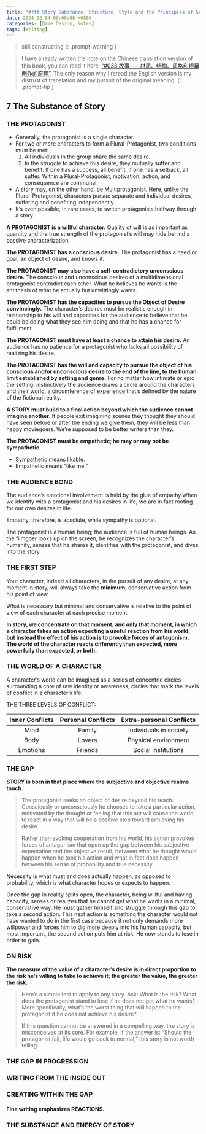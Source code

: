 ```yaml
---
title: "#fff Story Substance, Structure, Style and the Principles of Screenwriting - Part 3 The Principles of Story Design"
date: 2024-12-04 00:00:00 +0800
categories: [Game Design, Notes]
tags: [Writing]
---
```


> still constructing
{: .prompt-warning }

> I have already written the note on the Chinese translation version of this book, you can read it here: [“#033 故事——材质、结构、风格和银幕剧作的原理”](https://cyyanhan.com/posts/033-%E6%95%85%E4%BA%8B-%E6%9D%90%E8%B4%A8-%E7%BB%93%E6%9E%84-%E9%A3%8E%E6%A0%BC%E5%92%8C%E9%93%B6%E5%B9%95%E5%89%A7%E4%BD%9C%E7%9A%84%E5%8E%9F%E7%90%86/). The only reason why I reread the English version is my distrust of translation and my pursuit of the original meaning.
{: .prompt-tip }

## 7 The Substance of Story
### THE PROTAGONIST
- Generally, the protagonist is a single character.
- For two or more characters to form a Plural-Protagonist, two conditions must be met:
    1. All individuals in the group share the same desire. 
    2. In the struggle to achieve this desire, they mutually suffer and benefit. If one has a success, all benefit. If one has a setback, all suffer. Within a Plural-Protagonist, motivation, action, and consequence are communal.
- A story may, on the other hand, be Multiprotagonist. Here, unlike the Plural-Protagonist, characters pursue separate and individual desires, suffering and benefiting independently.
- It’s even possible, in rare cases, to switch protagonists halfway through a story.

**A PROTAGONIST is a willful character.**
Quality of will is as important as quantity and the true strength of the protagonist’s will may hide behind a passive characterization.

**The PROTAGONIST has a conscious desire.**
The protagonist has a need or goal, an object of desire, and knows it.

**The PROTAGONIST may also have a self-contradictory unconscious desire.**
The conscious and unconscious desires of a multidimensional protagonist contradict each other. What he believes he wants is the antithesis of what he actually but unwittingly wants.

**The PROTAGONIST has the capacities to pursue the Object of Desire convincingly.**
The character’s desires must be realistic enough in relationship to his will and capacities for the audience to believe that he could be doing what they see him doing and that he has a chance for fulfillment.

**The PROTAGONIST must have at least a chance to attain his desire.**
An audience has no patience for a protagonist who lacks all possibility of realizing his desire.

**The PROTAGONIST has the will and capacity to pursue the object of his conscious and/or unconscious desire to the end of the line, to the human limit established by setting and genre.**
For no matter how intimate or epic the setting, instinctively the audience draws a circle around the characters and their world, a circumference of experience that’s defined by the nature of the fictional reality.

**A STORY must build to a final action beyond which the audience cannot imagine another.**
If people exit imagining scenes they thought they should have seen before or after the ending we give them, they will be less than happy moviegoers. We’re supposed to be better writers than they.

**The PROTAGONIST must be empathetic; he may or may not be sympathetic.**
- Sympathetic means likable.
- Empathetic means “like me.”

### THE AUDIENCE BOND
The audience’s emotional involvement is held by the glue of empathy.When we identify with a protagonist and his desires in life, we are in fact rooting for our own desires in life.

Empathy, therefore, is absolute, while sympathy is optional.

The protagonist is a human being; the audience is full of human beings. As the filmgoer looks up on the screen, he recognizes the character’s humanity, senses that he shares it, identifies with the protagonist, and dives into the story.

### THE FIRST STEP
Your character, indeed all characters, in the pursuit of any desire, at any moment in story, will always take the **minimum**, conservative action from his point of view.

What is necessary but minimal and conservative is relative to the point of view of each character at each precise moment.

**In story, we concentrate on that moment, and only that moment, in which a character takes an action expecting a useful reaction from his world, but instead the effect of his action is to provoke forces of antagonism. The world of the character reacts differently than expected, more powerfully than expected, or both.**

### THE WORLD OF A CHARACTER
A character’s world can be imagined as a series of concentric circles surrounding a core of raw identity or awareness, circles that mark the levels of conflict in a character’s life.

THE THREE LEVELS OF CONFLICT:

|Inner Conflicts|Personal Conflicts|Extra-personal Conflicts|
|:---:|:---:|:---:|
|Mind|Family|Individuals in society|
|Body|Lovers|Physical environment|
|Emotions|Friends|Social institutions|

### THE GAP
**STORY is born in that place where the subjective and objective realms touch.**

> The protagonist seeks an object of desire beyond his reach. Consciously or unconsciously he chooses to take a particular action, motivated by the thought or feeling that this act will cause the world to react in a way that will be a positive step toward achieving his desire.
>
> Rather than evoking cooperation from his world, his action provokes forces of antagonism that open up the gap between his subjective expectation and the objective result, between what he thought would happen when he took his action and what in fact does happen between his sense of probability and true necessity.

Necessity is what must and does actually happen, as opposed to probability, which is what character hopes or expects to happen.

Once the gap in reality splits open, the character, being willful and having capacity, senses or realizes that he cannot get what he wants in a minimal, conservative way. He must gather himself and struggle through this gap to take a second action. This next action is something the character would not have wanted to do in the first case because it not only demands more willpower and forces him to dig more deeply into his human capacity, but most important, the second action puts him at risk. He now stands to lose in order to gain.

### ON RISK
**The measure of the value of a character’s desire is in direct proportion to the risk he’s willing to take to achieve it; the greater the value, the greater the risk.**

> Here’s a simple test to apply to any story. Ask: What is the risk? What does the protagonist stand to lose if he does not get what he wants? More specifically, what’s the worst thing that will happen to the protagonist if he does not achieve his desire?
>
> If this question cannot be answered in a compelling way, the story is misconceived at its core. For example, if the answer is: “Should the protagonist fail, life would go back to normal,” this story is not worth telling.

### THE GAP IN PROGRESSION


### WRITING FROM THE INSIDE OUT

### CREATING WITHIN THE GAP

#### Fine writing emphasizes REACTIONS.

### THE SUBSTANCE AND ENERGY OF STORY
